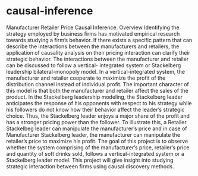 # causal-inference

Manufacturer Retailer Price Causal Inference. 
Overview
Identifying the strategy employed by business firms has motivated empirical research towards
studying a firm’s behavior. If there exists a specific pattern that can describe the interactions
between the manufacturers and retailers, the application of causality analysis on their pricing
interaction can clarify their strategic behavior.
The interactions between the manufacturer and retailer can be discussed to follow a vertical-
integrated system or Stackelberg leadership bilateral-monopoly model. In a vertical-integrated
system, the manufacturer and retailer cooperate to maximize the profit of the distribution
channel instead of individual profit. The important character of this model is that both the
manufacturer and retailer affect the sales of the product.
In the Stackelberg leadership modeling, the Stackelberg leader anticipates the response of his
opponents with respect to his strategy while his followers do not know how their behavior affect
the leader’s strategic choice. Thus, the Stackelberg leader enjoys a major share of the profit and
has a stronger pricing power than the follower. To illustrate this, a Retailer Stackelbeg leader can
manipulate the manufacturer’s price and in case of Manufacturer Stackelberg leader, the
manufacturer can manipulate the retailer’s price to maximize his profit.
The goal of this project is to observe whether the system comprising of the manufacturer’s price,
retailer’s price and quantity of soft drinks sold, follows a vertical-integrated system or a
Stackelberg leader model. This project will give insight into studying strategic interaction
between firms using causal discovery methods.
